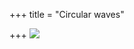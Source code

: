 +++
title = "Circular waves"

+++
[![](https://lh6.googleusercontent.com/-wl6e3aKTmMg/VOD1DIMV-pI/AAAAAAAADPU/QJDCOPgzAXE/s800/waves_sinous04.jpg)](https://picasaweb.google.com/lh/photo/Ekl0tm4EHuu1uZuHmIXVldMTjNZETYmyPJy0liipFm0?feat=embedwebsite)

